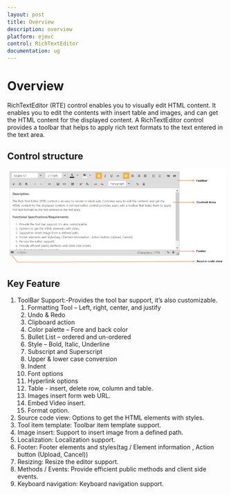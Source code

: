 ```yaml
---
layout: post
title: Overview
description: overview
platform: ejmvc
control: RichTextEditor
documentation: ug
---
```


# Overview

RichTextEditor (RTE) control enables you to visually edit HTML content. It enables you to edit the contents with insert table and images, and can get the HTML content for the displayed content. A RichTextEditor control provides a toolbar that helps to apply rich text formats to the text entered in the text area.  

## Control structure

![](Overview_images/Overview_img1.png)

## Key Feature

1. ToolBar Support:-Provides the tool bar support, it’s also customizable.
   1. Formatting Tool – Left, right, center, and justify
   2. Undo & Redo
   3. Clipboard action
   4. Color palette – Fore and back color
   5. Bullet List – ordered and un-ordered
   6. Style – Bold, Italic, Underline
   7. Subscript and Superscript 
   8. Upper & lower case conversion
   9. Indent
   10. Font options
   11. Hyperlink options
   12. Table - insert, delete row, column and table.
   13. Images insert form web URL.
   14. Embed Video insert.
   15. Format option.
2. Source code view: Options to get the HTML elements with styles.
3. Tool item template: Toolbar item template support.
4. Image insert: Support to insert image from a defined path.
5. Localization: Localization support. 
6. Footer: Footer elements and styles(tag / Element information , Action button (Upload, Cancel))
7. Resizing: Resize the editor support. 
8. Methods / Events: Provide efficient public methods and client side events.
9. Keyboard navigation: Keyboard navigation support.
